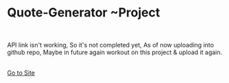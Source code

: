 <h1>Quote-Generator ~Project</h1>
<br>
<p>API link isn't working, So it's not completed yet, As of now uploading into github repo, Maybe in future again workout on this project &amp; upload it again.</p>
<br>  
<a href="https://66e29189ad5e5c0b1b3f3d81--cozy-babka-3b464c.netlify.app">Go to Site</a>
